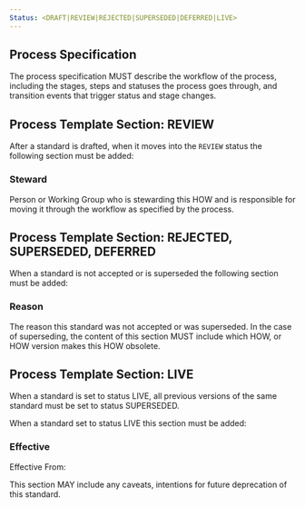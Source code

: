 ```yaml
---
Status: <DRAFT|REVIEW|REJECTED|SUPERSEDED|DEFERRED|LIVE>
---
```

## Process Specification

The process specification MUST describe the workflow of the process, including the stages, steps and statuses the process goes through, and transition events that trigger status and stage changes.

## Process Template Section: REVIEW

After a standard is drafted, when it moves into the `REVIEW` status the following section must be added:

### Steward

Person or Working Group who is stewarding this HOW and is responsible for moving it through the workflow as specified by the process.

## Process Template Section: REJECTED, SUPERSEDED, DEFERRED

When a standard is not accepted or is superseded the following section must be added:

### <status> Reason

The reason this standard was not accepted or was superseded.  In the case of superseding, the content of this section MUST include which HOW, or HOW version makes this HOW obsolete.

## Process Template Section: LIVE

When a standard is set to status LIVE, all previous versions of the same standard must be set to status SUPERSEDED.

When a standard set to status LIVE this section must be added:

### Effective

Effective From: <date> 

This section MAY include any caveats, intentions for future deprecation of this standard.
